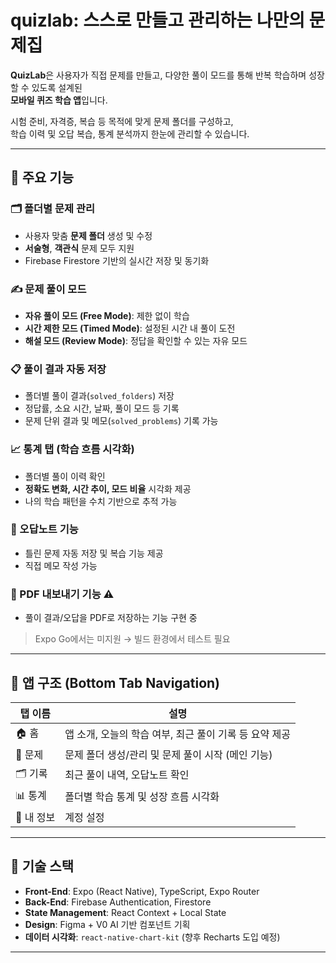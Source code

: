 # quizlab: 스스로 만들고 관리하는 나만의 문제집
**QuizLab**은 사용자가 직접 문제를 만들고, 다양한 풀이 모드를 통해 반복 학습하며 성장할 수 있도록 설계된  
**모바일 퀴즈 학습 앱**입니다.

시험 준비, 자격증, 복습 등 목적에 맞게 문제 폴더를 구성하고,  
학습 이력 및 오답 복습, 통계 분석까지 한눈에 관리할 수 있습니다.

---

## 🔧 주요 기능

### 🗂 폴더별 문제 관리
- 사용자 맞춤 **문제 폴더** 생성 및 수정
- **서술형**, **객관식** 문제 모두 지원
- Firebase Firestore 기반의 실시간 저장 및 동기화

### ✍️ 문제 풀이 모드
- **자유 풀이 모드 (Free Mode)**: 제한 없이 학습
- **시간 제한 모드 (Timed Mode)**: 설정된 시간 내 풀이 도전
- **해설 모드 (Review Mode)**: 정답을 확인할 수 있는 자유 모드

### 📋 풀이 결과 자동 저장
- 폴더별 풀이 결과(`solved_folders`) 저장
- 정답률, 소요 시간, 날짜, 풀이 모드 등 기록
- 문제 단위 결과 및 메모(`solved_problems`) 기록 가능

### 📈 통계 탭 (학습 흐름 시각화)
- 폴더별 풀이 이력 확인
- **정확도 변화, 시간 추이, 모드 비율** 시각화 제공
- 나의 학습 패턴을 수치 기반으로 추적 가능

### 🧠 오답노트 기능 
- 틀린 문제 자동 저장 및 복습 기능 제공
- 직접 메모 작성 가능

### 📄 PDF 내보내기 기능 ⚠️
- 풀이 결과/오답을 PDF로 저장하는 기능 구현 중
> Expo Go에서는 미지원 → 빌드 환경에서 테스트 필요

---

## 📱 앱 구조 (Bottom Tab Navigation)

| 탭 이름 | 설명 |
|--------|------|
| 🏠 홈 | 앱 소개, 오늘의 학습 여부, 최근 풀이 기록 등 요약 제공 |
| 🧠 문제 | 문제 폴더 생성/관리 및 문제 풀이 시작 (메인 기능) |
| 🗂 기록 | 최근 풀이 내역, 오답노트 확인 |
| 📊 통계 | 폴더별 학습 통계 및 성장 흐름 시각화 |
| 👤 내 정보 | 계정 설정 |

---

## 🔌 기술 스택

- **Front-End**: Expo (React Native), TypeScript, Expo Router
- **Back-End**: Firebase Authentication, Firestore
- **State Management**: React Context + Local State
- **Design**: Figma + V0 AI 기반 컴포넌트 기획
- **데이터 시각화**: `react-native-chart-kit` (향후 Recharts 도입 예정)

---

